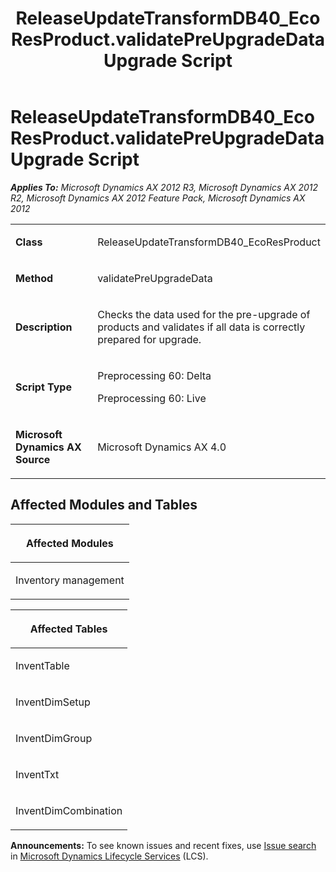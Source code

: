 ﻿---
title: ReleaseUpdateTransformDB40_EcoResProduct.validatePreUpgradeData Upgrade Script
TOCTitle: ReleaseUpdateTransformDB40_EcoResProduct.validatePreUpgradeData Upgrade Script
ms:assetid: 9de555f1-d5d7-a7b7-3c86-e495eefb5545
ms:mtpsurl: https://msdn.microsoft.com/en-us/library/JJ736633(v=AX.60)
ms:contentKeyID: 49710075
ms.date: 05/18/2015
mtps_version: v=AX.60
---

# ReleaseUpdateTransformDB40\_EcoResProduct.validatePreUpgradeData Upgrade Script 


_**Applies To:** Microsoft Dynamics AX 2012 R3, Microsoft Dynamics AX 2012 R2, Microsoft Dynamics AX 2012 Feature Pack, Microsoft Dynamics AX 2012_

<table>
<colgroup>
<col style="width: 50%" />
<col style="width: 50%" />
</colgroup>
<tbody>
<tr class="odd">
<td><p><strong>Class</strong></p></td>
<td><p>ReleaseUpdateTransformDB40_EcoResProduct</p></td>
</tr>
<tr class="even">
<td><p><strong>Method</strong></p></td>
<td><p>validatePreUpgradeData</p></td>
</tr>
<tr class="odd">
<td><p><strong>Description</strong></p></td>
<td><p>Checks the data used for the pre-upgrade of products and validates if all data is correctly prepared for upgrade.</p></td>
</tr>
<tr class="even">
<td><p><strong>Script Type</strong></p></td>
<td><p>Preprocessing 60: Delta</p>
<p>Preprocessing 60: Live</p></td>
</tr>
<tr class="odd">
<td><p><strong>Microsoft Dynamics AX Source</strong></p></td>
<td><p>Microsoft Dynamics AX 4.0</p></td>
</tr>
</tbody>
</table>


## Affected Modules and Tables

<table>
<colgroup>
<col style="width: 100%" />
</colgroup>
<thead>
<tr class="header">
<th><p>Affected Modules</p></th>
</tr>
</thead>
<tbody>
<tr class="odd">
<td><p>Inventory management</p></td>
</tr>
</tbody>
</table>


<table>
<colgroup>
<col style="width: 100%" />
</colgroup>
<thead>
<tr class="header">
<th><p>Affected Tables</p></th>
</tr>
</thead>
<tbody>
<tr class="odd">
<td><p>InventTable</p></td>
</tr>
<tr class="even">
<td><p>InventDimSetup</p></td>
</tr>
<tr class="odd">
<td><p>InventDimGroup</p></td>
</tr>
<tr class="even">
<td><p>InventTxt</p></td>
</tr>
<tr class="odd">
<td><p>InventDimCombination</p></td>
</tr>
</tbody>
</table>

  
**Announcements:** To see known issues and recent fixes, use [Issue search](http://go.microsoft.com/fwlink/?linkid=389258) in [Microsoft Dynamics Lifecycle Services](http://go.microsoft.com/fwlink/?linkid=306505) (LCS).

